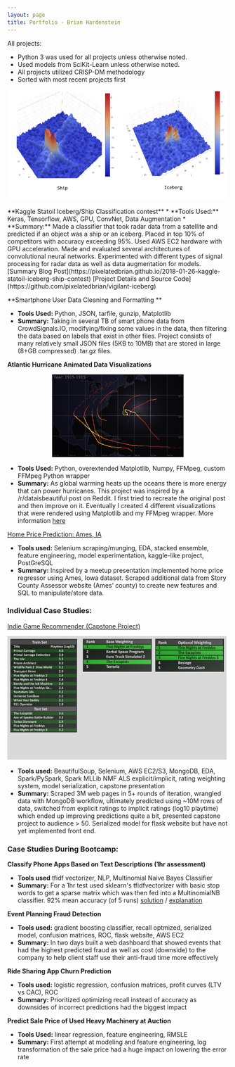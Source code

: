 ```yaml
---
layout: page
title: Portfolio - Brian Hardenstein
---
```


All projects:
* Python 3 was used for all projects unless otherwise noted.
* Used models from SciKit-Learn unless otherwise noted. 
* All projects utilized CRISP-DM methodology
* Sorted with most recent projects first

<p align="center">
<img src="/img/iceberg/statoil.jpg" alt="Radar Data" width="512"/>
</p>
**Kaggle Statoil Iceberg/Ship Classification contest**
* **Tools Used:** Keras, Tensorflow, AWS, GPU, ConvNet, Data Augmentation
* **Summary:** Made a classifier that took radar data from a satellite and predicted if an object was a ship or an iceberg. Placed in top 10% of competitors with accuracy exceeding 95%. Used AWS EC2 hardware with GPU acceleration. Made and evaluated several architectures of convolutional neural networks. Experimented with different types of signal processing for radar data as well as data augmentation for models. [Summary Blog Post](https://pixelatedbrian.github.io/2018-01-26-kaggle-statoil-iceberg-ship-contest) 
[Project Details and Source Code](https://github.com/pixelatedbrian/vigilant-iceberg)

**Smartphone User Data Cleaning and Formatting **
* **Tools Used:** Python, JSON, tarfile, gunzip, Matplotlib
* **Summary:** Taking in several TB of smart phone data from CrowdSignals.IO, modifying/fixing some values in the data, then filtering the data based on labels that exist in other files. Project consists of many relatively small JSON files (5KB to 10MB) that are stored in large (8+GB compressed) .tar.gz files. 

**Atlantic Hurricane Animated Data Visualizations**

<p align="center">
<img src="/img/hurricane_thumb.png" alt="Hurricane Visualizations" style="width: 300px"/>
</p>

* **Tools Used:** Python, overextended Matplotlib, Numpy, FFMpeg, custom FFMpeg Python wrapper
* **Summary:** As global warming heats up the oceans there is more energy that can power hurricanes. This project was inspired by a /r/dataisbeautiful post on Reddit. I first tried to recreate the original post and then improve on it. Eventually I created 4 different visualizations that were rendered using Matplotlib and my FFMpeg wrapper. More information [here](https://pixelatedbrian.github.io/2017-10-17-atlantic-hurricanes/)

[Home Price Prediction: Ames, IA](https://github.com/Brionnic/sturdy-umbrella/blob/master/README.md)
* **Tools used:** Selenium scraping/munging, EDA, stacked ensemble, feature engineering, model experimentation, kaggle-like project, PostGreSQL
* **Summary:** Inspired by a meetup presentation implemented home price regressor using Ames, Iowa dataset. Scraped additional data from Story County Assessor website (Ames’ county) to create new features and SQL to manipulate/store data.

### Individual Case Studies:

[Indie Game Recommender (Capstone Project)](https://github.com/Brionnic/Indie-Game-Recommender/blob/master/README.md)

<img src="/img/results_example.png" alt="Example Recommendations Against Holdout Data Set" style="width: 500px; align: middle;"/>

* **Tools used:** BeautifulSoup, Selenium, AWS EC2/S3, MongoDB, EDA, Spark/PySpark, Spark MLLib NMF ALS explicit/implicit, rating weighting system, model serialization, capstone presentation
* **Summary:** Scraped 3M web pages in 5+ rounds of iteration, wrangled data with MongoDB workflow, ultimately predicted using ~10M rows of data, switched from explicit ratings to implicit ratings (log10 playtime) which ended up improving predictions quite a bit, presented capstone project to audience > 50. Serialized model for flask website but have not yet implemented front end. 

### Case Studies During Bootcamp:

**Classify Phone Apps Based on Text Descriptions (1hr assessment)**
* **Tools used** tfidf vectorizer, NLP, Multinomial Naive Bayes Classifier
* **Summary:** For a 1hr test used sklearn's tfidfvectorizer with basic stop words to get a sparse matrix which was then fed into a MultinomialNB classifier. 92% mean accuracy (of 5 runs) [solution](https://github.com/pixelatedbrian/BKHardenstein_Portfolio/blob/master/src/final_assessment2.py) / [explanation](https://github.com/pixelatedbrian/BKHardenstein_Portfolio/blob/master/src/final_assessment2.txt)

**Event Planning Fraud Detection**
* **Tools used:** gradient boosting classifier, recall optmized, serialized model, confusion matrices, ROC, flask website, AWS EC2
* **Summary:** In two days built a web dashboard that showed events that had the highest predicted fraud as well as cost (downside) to the company to help client staff use their anti-fraud time more effectively

**Ride Sharing App Churn Prediction**
* **Tools used:** logistic regression, confusion matrices, profit curves (LTV vs CAC), ROC
* **Summary:** Prioritized optimizing recall instead of accuracy as downsides of incorrect predictions had the biggest impact

**Predict Sale Price of Used Heavy Machinery at Auction**
* **Tools Used:** linear regression, feature engineering, RMSLE
* **Summary:** First attempt at modeling and feature engineering, log transformation of the sale price had a huge impact on lowering the error rate
